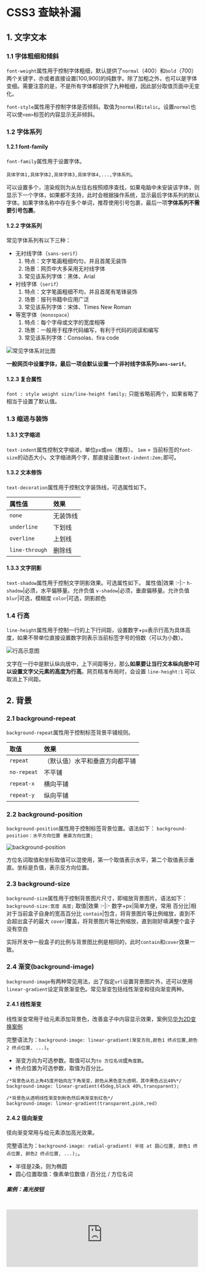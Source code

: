 # CSS3 查缺补漏

## 1. 文字文本
### 1.1 字体粗细和倾斜
`font-weight`属性用于控制字体粗细，默认提供了`normal`（400）和`bold`（700）两个关键字，亦或者直接设置[100,900]的纯数字。除了加粗之外，也可以是字体变细。需要注意的是，不是所有字体都提供了九种粗细，因此部分取值页面中无变化。

`font-style`属性用于控制字体是否倾斜。取值为`normal`和`italic`。设置`normal`也可以使`<em>`标签的内容显示无非倾斜。
### 1.2 字体系列
#### 1.2.1 font-family
`font-family`属性用于设置字体。

`具体字体1,具体字体2,具体字体3,具体字体4,...,字体系列`。

可以设置多个，渲染规则为从左往右按照顺序查找，如果电脑中未安装该字体，则显示下一个字体，如果都不支持，此时会根据操作系统，显示最后字体系列的默认字体。如果字体名称中存在多个单词，推荐使用引号包裹，最后一项**字体系列不需要引号包裹**。

#### 1.2.2 字体系列
常见字体系列有以下三种：
* 无衬线字体（`sans-serif`）
  1. 特点：文字笔画粗细均匀，并且首尾无装饰
  2. 场景：网页中大多采用无衬线字体
  3. 常见该系列字体：黑体、Arial
* 衬线字体（`serif`）
  1. 特点：文字笔画粗细不均，并且首尾有笔锋装饰
  2. 场景：报刊书籍中应用广泛
  3. 常见该系列字体：宋体、Times New Roman
* 等宽字体（`monospace`）
  1. 特点：每个字母或文字的宽度相等
  2. 场景：一般用于程序代码编写，有利于代码的阅读和编写
  3. 常见该系列字体：Consolas、fira code

![常见字体系对比图](https://s2.loli.net/2023/04/27/yrpfsERmCQ1U7vO.jpg)

**一般网页中设置字体，最后一项会默认设置一个非衬线字体系列`sans-serif`**。

#### 1.2.3 复合属性
`font : style weight size/line-height family;`
只能省略前两个，如果省略了相当于设置了默认值。

### 1.3 缩进与装饰
#### 1.3.1 文字缩进
`text-indent`属性控制文字缩进，单位`px`或`em`（推荐）。
`1em` = 当前标签的`font-size`的动态大小。文字缩进两个字，那直接设置`text-indent:2em;`即可。

#### 1.3.2 文本修饰
`text-decoration`属性用于控制文字装饰线，可选属性如下。

属性值|效果
:-|:-
`none`|无装饰线
`underline`|下划线
`overline`|上划线
`line-through`|删除线

#### 1.3.3 文字阴影
`text-shadow`属性用于控制文字阴影效果。可选属性如下。
属性值|效果
:-|:-
`h-shadow`|必须，水平偏移量。允许负值
`v-shadow`|必须，垂直偏移量。允许负值
`blur`|可选，模糊度
`color`|可选，阴影颜色

### 1.4 行高
`line-height`属性用于控制一行的上下行间距，设置数字+`px`表示行高为具体高度，如果不带单位直接设置数字则表示当前标签字号的倍数（可以为小数）。

![行高示意图](https://s2.loli.net/2023/04/27/3REYZ6g5dalV8yN.jpg)

文字在一行中是默认纵向居中，上下间距等分，那么**如果要让当行文本纵向居中可以设置文字父元素的高度为行高**。网页精准布局时，会设置 `line-height:1` 可以取消上下间距。

## 2. 背景
### 2.1 background-repeat
`background-repeat`属性用于控制标签背景平铺规则。

取值|效果
:-|:-
`repeat`|（默认值）水平和垂直方向都平铺
`no-repeat`|不平铺
`repeat-x`|横向平铺
`repeat-y`|纵向平铺

### 2.2 background-position
`background-position`属性用于控制标签背景位置。语法如下：
`background-position：水平方向位置 垂直方向位置;`

![background-position](https://s2.loli.net/2023/04/27/z9r3fUhvkWiQyRt.jpg)

方位名词取值和坐标取值可以混使用，第一个取值表示水平，第二个取值表示垂直。坐标是负值，表示反方向位置。

### 2.3 background-size
`background-size`属性用于控制背景图片尺寸，即缩放背景图片。语法如下：`background-size:宽度 高度;`
取值|效果
:-|:-
数字+px|简单方便，常用
百分比|相对于当前盒子自身的宽高百分比
`contain`|包含，将背景图片等比例缩放，直到不会超出盒子的最大
`cover`|覆盖，将背景图片等比例缩放，直到刚好填满整个盒子没有空白

实际开发中一般盒子的比例与背景图比例是相同的，此时`contain`和`cover`效果一致。

### 2.4 渐变(background-image)
`background-image`有两种常见用法，出了指定`url`设置背景图片外，还可以使用`linear-gradient`设定背景渐变色。常见渐变包括线性渐变和径向渐变两种。

#### 2.4.1 线性渐变
线性渐变常用于给元素添加背景色，改善盒子中内容显示效果，案例见[华为2D变换案例](#_10-1-5-华为2d变换案例)

完整语法为：`background-image: linear-gradient(渐变方向,颜色1 终点位置,颜色2 终点位置, ...)`。

* 渐变方向为可选参数。取值可以为`to 方位名词`或`角度数`。
* 终点位置为可选参数，取值为百分比。

```css{2,4}
/*背景色从右上角45度开始向左下角渐变，颜色从黑色变为透明，其中黑色占比40%*/
background-image: linear-gradient(45deg,black 40%,transparent);

/*背景色从透明线性渐变到粉色然后再渐变到红色*/
background-image: linear-gradient(transparent,pink,red)
```

#### 2.4.2 径向渐变
径向渐变常用与给元素添加高光效果。

完整语法为：`background-image: radial-gradient( 半径 at 圆心位置, 颜色1 终点位置, 颜色2 终点位置, ...);`。
* 半径是2条，则为椭圆
* 圆心位置取值：像素单位数值 / 百分比 / 方位名词

##### 案例：高光按钮

<iframe src="https://frontend-demo.a-nomad.com/gradient/index.html" style="margin-top:20px;width:500px;height:150px;border:0" scrolling="no" />

```html{11-15,31-33,37-39}
<style>
    .container {
        width: 500px;
    }

    .ball {
        float: left;
        width: 150px;
        height: 150px;
        border-radius: 50%;
        background-image: radial-gradient(
                /* 75+30两条渐变半径都从盒子中心点向外镜像渐变 */
                75px 30px at center center,
                blue,
                skyblue);
    }

    button {
        float: left;
        display: block;
        margin: 10px 15px;
        border: 0;
        border-radius: 5px;
        width: 120px;
        height: 40px;
        background-color:olivedrab;
        color: white;
    }

    .btn_linear {
        background-image: linear-gradient(to right,
                rgba(255, 255, 255, 0.3),
                transparent);
    }

    .btn_radial {
        background-image: radial-gradient(70px at 10px 10px,
                rgba(255, 255, 255, 0.3),
                transparent);
    }
</style>

<div class="container">
    <div class="ball"></div>
    <button>普通按钮</button>
    <button class="btn_linear">线性高光</button>
    <button class="btn_radial">径向高光</button>
</div>
```

### 2.5 background
背景相关属性的连写形式：`background：color image repeat position/size`。四个属性顺序没有强制要求，但建议顺序如上，可以按照需求省略。

### 2.6 精灵图
浏览器访问一个网站时，同一张图一般会加载一次后缓存在本地，多次使用时也不会重新加载。以此原理，我们经常将项目中相关的小图标合并为一张大图，并作为背景图使用在不同的位置，此称之为精灵图。精灵图不会总体图标尺寸，但可以减少网页发送网络请求的次数，减轻服务器的压力，提高页面加载速度。

使用精灵图步骤如下：
* 创建一个盒子
* 测量精灵图中要使用的图标尺寸并将小图片的宽高设置给盒子
* 将精灵图设置为盒子的背景图片
* 测量小图片左上角坐标，分别取负值设置给盒子的`background-position:x y`


## 3. 选择器

CSS选择器非常丰富，时间开发中使用最多的是 `类选择器+后代选择器`的组合，组合层级并不是越多越好，一个选择器中 **类选择器的个数推荐不超过3个**。

* 后代选择器
  
    `选择器1 选择器2`。根据 HTML 标签的嵌套关系，选择父元素所有层级的后代中满足条件的元素
    `section p`表示选中`section`标签中的所有层级的`p`标签。

* 子代选择器
  
    `选择器1 > 选择器2`。根据 HTML 标签的嵌套关系，选择父元素**直接子元素**中满足条件的标签。
    `section > p`表示选中`section`标签中的第一级的`p`标签。

* 并集选择器

    `选择器1 , 选择器2`。同时选择多组标签，设置相同的样式。并集选择器中的每组选择器可以是基础选择器或者复合选择器。并集选择器中的每组选择器通常一行写一个，提高代码的可读性

* 交集选择器
  
    `选择器1选择器2`。选中页面中同时满足多个选择器的标签。交集选择器中的选择器之间是紧挨着的，没有东西分隔。交集选择器中如果有标签选择器，**标签选择器必须写在最前面**。

* 伪类选择器

    `元素:hover`。选中鼠标悬停在元素上的状态并设置样式。任何标签都可以通过CSS伪类选择器设置鼠标悬停状态的样式。如果是超链接，则还有如下表所示的伪类选择器。
    
    选择器|说明
    :-|:-
    `a:link`|选中`a`链接 未访问过的状态
    `a:visited`|选中`a`链接访问之后 的状态
    `a:hover`|选中鼠标悬停的状态
    `a:active`|选中鼠标按下的状态

    如果需要同时实现以上四种伪类状态效果，需要按照 `LVHA` 顺序书写。

    `input:focus`用于选中元素获取焦点时状态，表单控件获取焦点时默认会显示外部轮廓线

* 结构伪类选择器

    选择器|说明
    :-|:-
    `E:first-child`|匹配父元素中第一个子元素，并且是E元素
    `E:last-child`|匹配父元素中最后一个子元素，并且是E元素
    `E:nth-child(n)`|匹配父元素中第n个子元素，并且是E元素
    `E:nth-last-child(n)`|匹配父元素中倒数第n个子元素，并且是E元素
    `E:nth-of-type(n)`|只在父元素的同类型(E)子元素范围中，匹配第n个

    结构伪类选择器中`n`可以是数字表示第几个，也可以是公式
    工时|功能
    :-|:-
    `2n`、`even`|偶数
    `2n+1`、`2n-1`、`odd`|奇数
    `3n`|3的倍数个元素（3,6,9...）
    `-n+5`|找到前五个
    `n+5`|第五个之后所有元素

* 属性选择器
  
  通过元素上的HTML属性来选择元素，常用于选择`input`标签

    选择器|说明
    :-|:-
    `E[attr]`|选择具有`attr`属性的E元素
    `E[attr="val"]`|选择具有`attr`属性并且属性值等于`val`的E元素

## 4. 盒模型
*  盒尺寸
  
    每个盒子的宽高设置的是内容区域的尺寸，实际尺寸则是`内容+padding+border`。如果要设置宽高为实际盒子尺寸可以手动减去`border`和`padding`的尺寸，或者使用CSS3的`box-sizing:border-box;`启用内减模式即可。
  
* 清除默认内外边距
  
  浏览器会默认给部分标签设置默认的`margin`和`padding`。`body`标签默认有`margin：8px`。`p`标签默认有上下的`margin`。`ul`标签默认由上下的`margin`和`padding-left`。
  ```css{1-4}
  * {
    margin:0;
    padding:0;
  }
  ```

* 边距计算
  * 正常情况。水平布局的盒子，左右的`margin`正常，互不影响。最终两者距离为左右`margin`的和
  * 合并现象。垂直布局的块级元素，上下的`margin`会合并。最终两者距离为`margin`的最大值。
  * 塌陷现象。互相嵌套的块级元素，子元素的`margin-top`会作用在父元素上。导致父元素一起往下移动。解决方法如下：
    * 给父元素设置`border-top` 或者 `padding-top`（分隔父子元素的`margin-top`）
    * 给父元素设置`overflow：hidden`
    * 转换成行内块元素
    * 设置浮动
  * 行内元素的`margin`和`padding`无效情况无法修改其垂直位置。如果要修改其垂直位置可以通过修改其显示模式或者设置行高。

* 盒子阴影
  
  `box-shadow`属性用于控制盒子阴影效果。参数及左右如下表：

    参数|作用
    :-|:-
    `h-shadow`|必须，水平偏移量。允许负值
    `v-shadow`|必须，垂直偏移量。允许负值
    `blur`|可选，模糊度
    `spread`|可选，阴影扩大
    `color`|可选，阴影颜色
    `inset`|可选，将阴影改为内部阴影

* 边框三角形

  将盒子宽高设置为0，仅保留边框就会得到四个三角形。可以通过修改边框宽度来得到不同形状的三角形，然后设置透明度将不需要的三角形隐藏。

## 5. 浮动
### 5.1 标准流
标准流又称文档流，是浏览器在渲染显示网页内容时默认采用的一套排版规则，规定了应该以何种方式排列元素。标准流排版规则：
1. 块级元素：从上往下，垂直布局，独占一行。
2. 行内元素 或 行内块元素：从左往右，水平布局，空间不够自动折行

### 5.2 浮动
* 浮动元素会脱离标准流（简称：脱标），在标准流中不占位置相当于从地面飘到了空中。
* 浮动元素比标准流高半个级别，可以覆盖标准流中的元素
* 浮动找浮动，下一个浮动元素会在上一个浮动元素后面左右浮动
* 浮动元素有特殊的显示效果
  * 一行可以显示多个
  * 可以设置宽高
  * 浮动元素是顶部对齐

### 5.3 清除浮动
标准流中父元素没有设置高度，如果子元素浮动后脱标不占位置，此时子元素不能撑开标准流的块级父元素，那么下方标椎流元素就会被渲染到当前浮动元素的下方而被当前浮动内容遮盖。如果需要父元素有高度，从而不影响其他网页元素的布局，那就需要清除浮动。

清除浮动有以下常用方式：
* 设置父元素高度
  * 优点：简单粗暴，方便
  * 缺点：有些布局中不能固定父元素高度。如：新闻列表，滚动加载内容的页面等。
* 额外标签法
  * 操作:在父元素内容的最后添加任意块级元素,给添加的块级元素设置`clear:both`
  * 缺点：会在页面中添加额外的标签，会让页面的HTML结构变得复杂
* 单伪元素清除法
  * 操作:用伪元素替代了额外标签。原理与额外标签法一致，只是不在HTML中声明实体标签而已。
  * 优点：项目中使用，直接给标签加类即可清除浮动
  ```css{1-4}
  .clearfix::after{
    content:'';
    display:block;
    clear:both;
    /* 以下代码为了解决低版本浏览器兼容性 */
    height:0;
    visibility:hidden;
  }
  ```
* 双伪元素清除法
  * 作用：在单伪元素清除法的基础上，通过修改元素的显示模式来避免了外边距塌陷问题。
  ```css{4,7}  
  .clearfix::before,
  .clearfix::after{
    content:'';
    display:table;
  }
  .clearfix::after{
    clear:both;
    height:0;
    visibility:hidden;
  }
  ```
  * 优点：项目中使用，直接给标签加类即可清除浮动，同事解决外边距塌陷问题。
* 给父元素设置`overflow : hidden`
  * 操作：直接给父元素设置 `overflow : hidden`
  * 优点：方便

## 6. 定位
### 6.1 网页常见布局方式
* 标准流
  
  块级元素独占一行 → 垂直布局。行内元素/行内块元素一行显示多个 → 水平布局
* 浮动
  
  可以让原本垂直布局的 块级元素变成水平布局
* 定位

  可以让元素自由的摆放在网页的任意位置，一般用于盒子之间的层叠情况。

### 6.2 定位应用场景
* 可以解决盒子与盒子之间的层叠问题

  定位之后的元素层级最高，可以层叠在其他盒子上面
* 可以让盒子始终固定在屏幕中的某个位置

### 6.3 定位类型
定位中如果水平方向同时设置了`left`和`right`，则以`left`为准，如果垂直方向同时设置了`top`和`bottom`，则以`top`为准。

#### 6.3.1 静态定位
`position:static;`静态定位就是标准流，不能通过方位属性进行移动。
#### 6.3.2 相对定位
`position:relative;`自恋型定位，相对于自己之前的位置进行移动。在页面中占位置 → 没有脱标。一般用于元素小范围的元素位置移动。

#### 6.3.3 绝对定位
`position:relative;`拼爹型定位，相对于非静态定位的父元素进行定位移动。首先就近逐层寻找已经定位（相对或绝对定位均可，实际开发中父级常用相对定位，“子绝父相”）的父级元素，如果有则以父级为基准进行定位，如果没有则默认相对于浏览器可视区域进行移动，在页面中不占位置 → 已经脱标。会改变元素的显示模式为`inline-block`。

#### 6.3.4 固定定位
`position:fixed;`死心眼型定位，相对于浏览器进行定位移动，一般用于让元素固定在屏幕中的某个位置。在页面中不占位置 → 已经脱标。会改变元素的显示模式为`inline-block`。

定位方式|属性值|相对移动基准|是否占位
:-|:-|:-|:-
静态定位|`static`|不能通过方位属性移动|占位置
相对定位|`relative`|相对于自己原来的位置|占位置
绝对地位|`absolute`|相对于最近的且有定位的祖先元素移动|不占位置（脱标）
固定定位|`fixed`|相对于浏览器可视区域|不占位置（脱标）

### 6.4 元素层级
* 不同布局方式元素的层级关系：`标准流 < 浮动 < 定位`。
* 不同定位之间的层级关系：相对、绝对、固定默认层级相同。写在下面的元素层级更高，会覆盖上面的元素，“后来居上”。
* `z-index`可以改变**定位**元素的层级，数字（整数）越大，层级越高，默认值是0。可以在不修改元素书写顺序的情况下改变层级，**必须配合定位才有效**。

## 7. 装饰
### 7.1 基线
浏览器文字类型元素排版中存在用于对齐的基线（baseline）,如下图所示。
![baseline](https://s2.loli.net/2023/04/30/Tq6mivnLQcNuhKs.jpg)

**浏览器在渲染行内或行内块元素是会自动按照文字去处理，文字默认是纵向基线对齐的**。

基于基线对齐时，如果元素上下有超出基线的内容，会在元素顶部或底部出现细微的缝隙，元素纵向对齐出现基线对齐的缝隙一般都可以通过下面讲到的垂直对齐来解决。

### 7.2 垂直对齐
我们可以通过`vertical-align`属性来定义垂直对齐方式，其取值与效果如下表：
属性值|效果
:-|:-
`baseline`|默认，基线对齐
`top`|顶部对齐
`middle`|居中对齐
`bottom`|底部对齐

一般`vertical-algin`用于解决如下问题：
* 文本框和表单按钮无法对齐问题（`vertical-align:middle`）
* `input`和`img`无法对齐问题
* `div`中的文本框，文本框无法贴顶问题（`vertical-align:top`）
* `div`不设高度由img标签撑开，此时img标签下面会存在额外间隙问题（`vertical-align:middle`或`display:block`）
* 使用`line-height`让`img`标签垂直居中问题(父级设置行高同时图片设置`vertical-align:middle`)

### 7.3 光标类型
`cursor`属性用于设置鼠标光标在元素上时显示的样式。常见属性值如下表：
属性值|效果
:-|:-
`default`|默认值，通常是箭头
`pointer`|小手效果，提示用户可以点击
`text`|工字型，提示用户可以选择文字
`move`|十字光标，提示用户可以移动

### 7.4 边框圆角
`border-radius`属性用于设置盒子边框圆角，取值单位可以是`px`或者百分比。赋值规则：从左上角开始赋值，然后顺时针赋值，没有赋值的看对角！

画一个正圆（如圆形头像）。设置盒子宽高相同（正方形），同时设置圆角为盒子高度的50%。
胶囊按钮。盒子是矩形，同时设置圆角为盒子高度的50%。

圆角最大值为50%，因为50%时已经形成了一个圆，无法角度再大也无效了。

### 7.5 overflow
`overflow`用于控制内容溢出部分的显示效果。可选属性值如下表：
属性值|效果
:-|:-
`visible`|默认值，溢出部分可见
`hidden`|溢出部分隐藏
`scroll`|无论是否溢出，都显示滚动条
`auto`|根据是否溢出，自动显示或隐藏滚动条

### 7.6 元素隐藏
让某元素本身在屏幕中不可见。如：鼠标悬浮之后元素隐藏。隐藏元素一般可以使用`visibility：hidden`或者`display：none`两种方式实现，区别在于隐藏元素后，前者仍然会占位置，而后者则不占位置，故而后者使用较多。

### 7.7 元素整体透明度
`opacity`属性用于控制某元素整体（包括内容）一起变透明。属性值：0~1之间的数字，1表示完全不透明，0表示我完全透明。

## 8. 其它样式
* 行内元素

    行内元素不能设置宽高，设置了也不会起作用。除非修改显示模式我块级方式。**浏览器渲染行内元素或者行内块元素时，如果标签换行书写会产生一个空格的距离。解决方案是使用浮动。**
    
* 居中显示
  
  ![居中显示方法汇总](https://s2.loli.net/2023/04/27/KwBFYAxur2i9gVs.jpg)
  * `img`标签垂直居中需要设置`vertical-align:middle;`
  * 绝对定位的盒子居中需要首先设置其`left`和`top`为50%。然后`margin-left`和设置为宽度的一半，`margin-top`设置为高度的一半即可，或者使用CSS3的位移属性设置`transform:translate(50%,50%)`，表示水平和垂直各移动到50%的位置。

* CSS继承

  子元素有默认继承父元素样式的特点。如果元素有浏览器默认样式，此时继承性依然存在，但是优先显示浏览器的默认样式，如`a`标签的`color`，`h`系列标签的`font-size`都会优先被浏览器默认样式覆盖。

* CSS优先级

  不同选择器具有不同的优先级，优先级高的选择器样式会覆盖优先级低选择器样式。`继承 < 通配符选择器 < 标签选择器 < 类选择器 < id选择器 < 行内样式 < !important`。!important写在属性值的后面，分号的前面！`!important`不能提升继承的优先级。

  如果是复合选择器，此时需要通过权重叠加计算方法，判断最终哪个选择器优先级最高会生效。
  ![CSS权重叠加计算](https://s2.loli.net/2023/04/27/FJobGlZEROqPwgN.jpg)

  先比较第一级数字，如果比较出来了，之后的统统不看。如果第一级数字相同，此时再去比较第二级数字，如果比较出来了，之后的统统不看。如果最终所有数字都相同，表示优先级相同，则比较层叠性（谁写在下面，谁说了算!）

* 伪元素
  
  由 CSS 模拟出的实际并不存在的标签效果，一般用于创建一些装饰性的不重要的内容，比如文字前的小图标等。最常用的伪元素是`::before`/`::after`，分别代表在元素最前和最后添加一个伪元素。
  
  伪元素默认是行内元素，**必须设置`content`属性设置元素内容才能生效**。伪元素也是标签，所以可以使用常见的css样式进行设置。

  ```css{5,6}
    /* 将li标签的小圆点替换为天蓝色小箭头 */
    ul{
        list-style: none;
    }
    li::before{
        content: ">";
        color: skyblue;
        margin-right: 10px;
    }
  ```
  `::placeholder`伪元素用于选择一个表单元素的占位文本，它允许开发者和设计师自定义占位文本的样式。例如，可以使用 `::placeholder` 伪元素来改变 `input` 元素的占位符文本的颜色、字体大小等样式。


* CSS书写顺序
  
  CSS建议采用如下顺序书写，更加规范且浏览器渲染效率更高。
  
  1. 布局控制： `display float position`
  2. 盒子模型： `margin border padding width height background` 
  3. 文字样式： `text-align`等

  顺序|类别|属性
  :-|:-|:-
  1|布局属性|`display`/`position`/`float`/`clear`/`visibility`/`overflow`
  2|盒子模型+背景|`margin`/`border`/`padding`/`width`/`height`/`background`
  3|文本内容展性|`color`/`font`/`text-decoration`/`text-align`/`line-height`
  4|点缀属性|`cursor`/`border-radius`/`text-shadow`/`box-shadow`
   
* 导航/banner
  
  * 一般主导航结构都会使用`ul>li>a`的格式，而不是直接使用`a`标签，否则会降低浏览器渲染效率，但是版权栏部分不涉及SEO等问题，可以直接使用`a`即可。
  * `banner`中轮播图效果，多张轮播图一般也使用`ul>li>a`的格式，而轮播图的小圆点则一般使用`ol>li`。

* Logo SEO

  一般情况下为了SEO，我们会使用`h1>a+链接文字(字号为0)+logo背景图`的结果来定义logo部分。
  ```css{5,8}
  .logo h1 a{
    display:block;
    width:270px;
    height:70px;
    background-image:url('../images/logo.png')
    background-size:cover;
    /*隐藏logo文字内容，但对搜索引擎可见，有利于SEO*/
    font-size:0;
  }                            
  ```

* 表格边框合并

  通过设置`border-collapse:collapse;`可以让相邻表格边框进行合并，得到细线边框效果

* 表单自动完成

  默认情况下浏览器会自动记录`form`标签中录入的内容并在辅助自动填写表单，可以设置`form`的`autocomplete="off"`来关闭此功能，避免数据泄露。

* favicon
  
  一般情况下我们会在网站根目录下放置一个名为`favicon.ico`的文件，然后通过如下代码引入网页，此图标会显示在网页标题栏最左侧。
  ```html{1}
  <link rel="shortcut icon href="favicon.ico" type="image/x-icon">
  ```

* html高度

  默认情况下`html`和`body`标签的宽度都是浏览器窗口100%宽度，高度是0，如果要高度也设置成100%，需要将`html`和`body`高度分别设置100%才可以。

## 9. 过渡(transition)
`transition`属性可以元素的样式慢慢的变化，常配合`hover`使用，增强网页交互体验。

参数与取值如下表：

参数|取值
:-|:-
过渡的属性|`all`：所有能过渡的属性都过渡; 具体属性名如：`width`,只有`width`有过渡
过渡的时长|数字+s（秒）


使用步骤如下：
* 默认状态 和 `hover`状态样式不同，才能有过渡效果。
* `transition`属性给需要过渡的**元素本身**加

```css
/* 鼠标悬浮时实现宽度和背景色过渡变化效果 */
.box{
  width:100px;
  backgroud-color:red;
  /* transition:width 1s,backgroud-color 2s */
  transition: all 1s;
}
.box:hover{
  width:120px;
  backgroud-color:pink;
}
```

## 10. 转换(transform)
`transform`属性可以控制元素的转换（位移、旋转、缩放等）。实际开发中常用额转为为2D平面转换，当然少数情况下
也会使用3D转换。
### 10.1 平面转换
#### 10.1.1 位移(translate)
使用`translate`可以实现元素位移效果。

语法为：`transform: translate(水平移动距离, 垂直移动距离);`

取值为像素单位或者百分比（相对于元素自身尺寸），数值正负均可。如果只给出一个值, 表示x轴方向移动距离。单独设置某个方向的移动距离：`translateX()` & `translateY()`。

##### 案例1：使用`translate`快速实现绝对定位元素的居中效果
<iframe src="https://frontend-demo.a-nomad.com/transform_translate_centering/index.html" style="margin-top:20px;width:360px;height:270px;border:0" scrolling="no" />

```html{10,19}
<style>
  .father {
      position: relative;
      width: 360px;
      height: 270px;
      background-color: pink;
  }

  .son {
      position: absolute;
      left: 50%;
      top: 50%;

      /* 通过边距计算 实现绝对定位元素居中
      margin-left: -100px;
      margin-top: -75px; */

      /*通过位移 快速实现绝对定位元素居中*/
      transform: translate(-50%, -50%);

      width: 120px;
      height: 90px;
      background-color: skyblue;
  }
</style>
<div class="father">
    <div class="son"></div>
</div>
```

##### 案例2：双开门效果
<iframe src="https://frontend-demo.a-nomad.com/transform_translate_open_door/index.html" style="margin-top:20px;width:100%;height:325px;border:0" scrolling="no" />

```html{21,28-30,32-34}
<style>
    .container {
        margin: 0 auto;
        width: 740px;
        height: 325px;
        background-image: url(./images/bg.jpg);
        background-size: cover;
        overflow: hidden;
    }

    .container::before,
    .container::after {
        float: left;

        content: '';
        width: 50%;
        height: 100%;
        background-color: #ccc;
        background-image: url(./images/fm.jpg);
        background-size: cover;
        transition: all .5s;
    }

    .container::after {
        background-position: right 0;
    }

    .container:hover::before {
        transform: translate(-100%);
    }

    .container:hover::after {
        transform: translate(100%);
    }
</style>
<div class="container"></div>
```

#### 10.1.2 旋转（rotate）
使用`translate`可以实现元素旋转效果。

语法为：`transform: rotate(角度)`;

取值为正, 则顺时针旋转。取值为负, 则逆时针旋转。角度单位是`deg`。

使用`transform-origin:原点水平位置 原点垂直位置;`属性改变转换原点，默认圆点是盒子中心点。取值可以是方位名词（`left、top、right、bottom、center`）或像素单位数值或者百分比（参照盒子自身尺寸计算）。

##### 案例1：风车旋转

<iframe src="https://frontend-demo.a-nomad.com/transform_rotate_windmill/index.html" style="width:200px;height:200px;border:0" scrolling="no" />

```html{5,8}
<style>
    img {
        width: 200px;
        height: 200px;
        transition: all 1s;
    }
    img:hover{
        transform: rotate(360deg);
    }
</style>
<img src="./images/windmill.png">
```

##### 案例2：多重转换-轮胎滚动

<iframe src="https://frontend-demo.a-nomad.com/transform_tire_rolling/index.html" style="margin-top:20px;width:100%;height:180px;border:0;overflow: hidden;" scrolling="no" />

```html{8,10-13}
<style>
    .container {
        width: 740px;
        height: 180px;
    }
    .container img{
        height: 180px;
        transition: all .6s;
    }
    .container:hover img{
        /* 旋转会改变网页元素的坐标轴向，先写旋转，则后面的转换效果的轴向以旋转后的轴向为准，会影响转换结果，所以一般会将旋转放在最后 */
        transform: translate(560px) rotate(356.5deg);
    }
</style>
<div class="container">
    <img src="./images/tyre.png">
</div>
```
**旋转会改变网页元素的坐标轴向**，先写旋转，则后面的转换效果的轴向以旋转后的轴向为准，会影响转换结果，所以一般会将旋转放在最后。


#### 10.1.3 缩放(scale)
使用`scale`可以实现元素缩放效果。

语法为：`transform:scale(x轴缩放倍数, y轴缩放倍数);`，一般情况下, 只为`scale`设置一个值, 表示x轴和y轴等比例缩放，`scale`值大于1表示放大, `scale`值小于1表示缩小。

通过过渡修改元素尺寸也可以实现缩放效果，但是以元素左上角为中心点的无法修改，常见的缩放效果都是基于元素中心的，所以通过`scale`实现缩放更加理想和方便。

##### 案例：和平精英效果

<iframe src="https://frontend-demo.a-nomad.com/transform_scale/index.html" style="width:300px;height:221px;border:0" scrolling="no" />

```html{17-18,21-22,31-34}
<style>
    li {
        list-style: none;
        width: 300px;
    }

    .picture {
        position: relative;
        overflow: hidden;
    }

    .picture img {
        display: block;
        width: 300px;
    }

    .picture::after {
        position: absolute;
        left: 50%;
        top: 50%;
        transform: translate(-50%, -50%) scale(5);
        transition: all .3s;

        content: '';
        width: 58px;
        height: 58px;
        background-image: url(./images/play.png);
        opacity: 0;
    }

    .game:hover .picture::after {
        transform: translate(-50%, -50%) scale(1);
        opacity: 1;
    }
</style>
<ul>
    <li class="game">
        <div class="picture"><img src="./images/party.jpg"></div>
        <h3>【和平精英】“初火”音乐概念片：四圣觉醒......</h3>
    </li>
</ul>
```

#### 10.1.4 倾斜(skew)
使用`skew`可以实现元素倾斜效果。语法为：`transform:skew(角度);`角度单位是`deg`。

##### 案例：倾斜效果

<iframe src="https://frontend-demo.a-nomad.com/transform_skew/index.html" style="width:360px;height:528px;border:0" scrolling="no" />

```html{25}
<style>
    .pic {
        position: relative;
        overflow: hidden;
        width: 360px;
        background-color: blue;
    }

    .pic img {
        display: block;
        width: 100%;
        height: 528px;
    }

    .pic::after {
        position: absolute;
        left: 50%;
        top: 50%;
        content: '';
        width: 300px;
        height: 528px;
        background-image: linear-gradient(white,transparent);
        opacity: 0.5;

        transform: translate(-60%,-50%) skew(-25deg);
    }
</style>

<div>
    <div class="pic"><img src="./images/gem.jpg" alt="gem"></div>
</div>
```


#### 10.1.5 华为2D变换案例

<iframe src="https://frontend-demo.a-nomad.com/transform_huawei/index.html" style="margin-top:20px;width:100%;height:169px;border:0" scrolling="no" />

```html{32-33,51-55,57-59,61-63,65-67}
<style>
    li {
        position: relative;
        float: left;

        margin-right: 10px;
        list-style: none;
    }

    li a {
        color: white;
    }

    .picture {
        height: 169px;
        overflow: hidden;
        background-color: red;
    }

    .picture img {
        width: 240px;
    }

    .picture::after {
        position: absolute;
        left: 0;
        top: 0;

        content: '';
        width: 240px;
        height: 169px;
        background-image: linear-gradient(transparent, rgba(0, 0, 0, 0.5));
        opacity: 0;
    }

    .desc {
        position: absolute;
        bottom: -45px;
        padding: 20px;
    }

    .desc h4 {
        font-size: 13px;
    }

    .desc p {
        font-size: 11px;
        margin-top: 20px;
    }

    .desc,
    .picture img,
    .picture::after {
        transition: all .3s;
    }

    li:hover .desc {
        transform: translateY(-40px);
    }

    li:hover .picture img {
        transform: scale(1.2);
    }

    li:hover .picture::after {
        opacity: 1;
    }
</style>
<ul>
    <li>
        <a href="#">
            <div class="picture"><img src="./images/huawei1.jpeg"></div>
            <div class="desc">
                <h4>产品</h4>
                <h5>OceanStor Pacific 海量存储斩获2021 Interop金奖</h5>
                <p>了解更多 &gt;</p>
            </div>
        </a>
    </li>
    <li>
        <a href="#">
            <div class="picture"><img src="./images/huawei2.jpeg"></div>
            <div class="desc">
                <h4>行业洞察</h4>
                <h5>迈向智能世界2030</h5>
                <p>了解更多 &gt;</p>
            </div>
        </a>
    </li>
    <li>
        <a href="#">
            <div class="picture"><img src="./images/huawei3.jpeg"></div>
            <div class="desc">
                <h4>《ICT新视界》刊首语</h4>
                <h5>笃行致远，共建幸福智慧城市</h5>
                <p>了解更多 &gt;</p>
            </div>
        </a>
    </li>
</ul>
```

### 10.2 空间转换
除了常用的平面转为，使用`transform`属性也可以实现元素在空间内的位移、旋转、缩放等效果。空间转换也叫3D转换。空间是从坐标轴角度定义的，x 、y 、z三条坐标轴构成了一个立体空间，z轴位置与视线方向相同。

![空间坐标系](https://s2.loli.net/2023/05/02/ZvdFlzNoyOa37Wj.jpg)

#### 10.2.1 空间位移
`transform: translate3d(x, y, z);`或`transform: translateZ(值);`两种方式都可以实现元素在z轴上的位移。

正常情况下我们正对屏幕，相当于面对z轴俯视的角度。所以沿z轴位移的元素并不能看出有任何变化，但我们可以给**元素父级**添加`perspective`属性来开启透视效果，透视效果可以为元素添加**近大远小**的视觉效果，并不会改变元素实际大小。`perspective`取值为像素单位，建议数值在`800-1200`之间比较符合人眼的真实体验，这个数值称为透视距离也称为视距，表示人的眼睛到屏幕的距离。

<iframe src="https://frontend-demo.a-nomad.com/transform_translatez/index.html" style="width:200px;height:200px;border:0" scrolling="no" />

```html{3,10,13-14}
<style>
    body{
        perspective: 1000px;
    }
    div {
        margin: 50px auto;
        width: 100px;
        height: 100px;
        background-color: skyblue;
        transition: all .5s;
    }
    div:hover{
        /* transform: translateZ(150px); */
        transform:translate3d(25px,50px,75px);
    }
</style>
<body>
    <div></div>
</body>
```

#### 10.2.2 空间旋转
`transform: rotate3d(x, y, z, 角度);`或`transform: rotateZ(值);`两种方式都可以实现元素在z轴上的旋转。

默认情况下使用`rotate`只提供一个值时就是沿着z轴旋转的，不同轴向的旋转方向可以根据左手法则判断。手握坐标轴，手指弯曲的方向就是旋转方向，大拇指指向的就是该轴的正向。

![空间旋转之左手法则](https://s2.loli.net/2023/05/02/P7WLEnqRcsbCF4h.jpg)

<iframe src="https://frontend-demo.a-nomad.com/transform_rotate_3d/index.html" style="width:100%;height:250px;border:0" scrolling="no" />

```html{3,14,18,22}
<style>
  div {
      transform-style: preserve-3d;
  }

  img {
      margin-top: 50px;
      margin-right: 20px;
      width: 200px;
      transition: all .5s;
  }

  div:hover .x {
      transform: rotateX(60deg);
  }

  div:hover .y {
      transform: rotateY(60deg);
  }

  div:hover .z {
      transform: rotateZ(60deg);
  }
</style>
<div>
  <img class="x" src="./images/hero.jpeg">
  <img class="y" src="./images/hero.jpeg">
  <img class="z" src="./images/hero.jpeg">
</div>
```

#### 10.2.3 空间缩放
`transform: scale3d(x, y, z);`或`transform: scaleZ(值);`两种方式都可以实现元素在z轴上的放大缩小。
开发中空间缩放使用较少。

#### 10.2.4 立体呈现
`perspective`属性只能增加近大远小的透视效果，并不能呈现立体图形。在父元素添加`transform-style: preserve-3d;`则可以是子元素出于真正的3D空间，借助于次可以通过CSS展现3D图像。

##### 案例：立方体
<iframe src="https://frontend-demo.a-nomad.com/transform_style/index.html" style="width:300px;height:320px;border:0" scrolling="no" />

```html{4-5,11,25,30,35,40,45,50,55}
<style>
    .cube {
        position: relative;
        transform: rotateX(-20deg) rotateY(30deg);
        transform-style: preserve-3d;
        margin: 60px;
        width: 200px;
        height: 200px;
        text-align: center;
        line-height: 200px;
        transition: all 3s;
    }

    .cube div {
        position: absolute;
        left: 0;
        top: 0;
        width: 200px;
        height: 200px;
        color: red;
        opacity: 0.8;
    }

    .front {
        transform: translateZ(100px);
        background-color: greenyellow;
    }

    .back {
        transform: translateZ(-100px);
        background-color: green;
    }

    .left {
        transform: translateX(-100px) rotateY(-90deg);
        background-color: orange;
    }

    .right {
        transform: translateX(100px) rotateY(-90deg);
        background-color: yellow;
    }

    .top {
        transform: translateY(-100px) rotateX(90deg);
        background-color: skyblue;
    }

    .bottom {
        transform: translateY(100px) rotateX(90deg);
        background-color: blue;
    }

    body:hover .cube {
        transform: rotateX(-30deg) rotateY(225deg);
    }
</style>
<div class="cube">
    <div class="front">前</div>
    <div class="back">后</div>
    <div class="left">左</div>
    <div class="right">右</div>
    <div class="top">上</div>
    <div class="bottom">下</div>
</div>
```


#### 10.2.5 3D导航案例

<iframe src="https://frontend-demo.a-nomad.com/transform_3d_nav/index.html" style="width:300px;height:50px;border:0" scrolling="no" />

```html{17-20,35,40,44}
<style>
    ul {
        margin-top: 10px;
        width: 300px;
        height: 40px;
        list-style: none;
    }

    li {
        position: relative;
        float: left;
        width: 100px;
        height: 40px;
        line-height: 40px;
        text-align: center;

        transition: all .5s;
        transform-style: preserve-3d;
        /* 临时旋转，方便在编码过程中3D视角看到效果 */
        /* transform: rotateX(-20deg) rotateY(30deg); */
    }

    li a {
        position: absolute;
        left: 0;
        top: 0;
        width: 100%;
        height: 100%;
        text-decoration: none;
        color: white;
    }

    li a:first-child {
        background-color: green;
        transform: translateZ(20px);
    }

    li a:last-child {
        background-color: orange;
        transform: rotateX(90deg) translateZ(20px);
    }

    li:hover {
        transform: rotateX(-90deg);
    }
</style>
<ul>
    <li>
        <a href="#">首页</a>
        <a href="#">Index</a>
    </li>
    <li>
        <a href="#">登录</a>
        <a href="#">SignIn</a>
    </li>
    <li>
        <a href="#">注册</a>
        <a href="#">SignUp</a>
    </li>
</ul>
```
![3dnav.jpg](https://s2.loli.net/2023/05/02/pVcsIFaM2j4w7Gh.jpg)

**空间旋转是中心点3D对象的中心点**，所以以上案例中所有超链接都要位移到距离中心点相同的距离，旋转效果才会自然。

## 11. 动画
通过`transition`属性的过渡效果配合元素`hover`等状态可以实现简单的动画效果，此时动画效果只能两个状态之间切换，如果要实现更精准的动画效果，如多个动画状态、时长控制、速度控制、延迟执行、重复多次、多方向、结束效果、自动触发等就需要借助于`animation`属性来实现动画效果。

### 11.1 基本使用
实现动画要通过`定义动画`和`使用动画`两个步骤。
* 定义动画。定义动画有如下两种语法。前者定义了动画的起始和结束两种状态，开发中较为常用。后者则可以定义动画任意进度过程的状态。如果动画的起始状态与元素的默认状态相同则可以直接省略起始状态的代码。
  
  ```css
  @keyframes 动画名称{
    from {}
    to {}
  }

  @keyframes 动画名称{
    0% {}
    30% {}
    ...
    100%{}
  }
  ```
* 使用动画。动画名称和时长是必要参数，其它均为可选参数，取值不分先后顺序。如果有2个时间值，第一个时间表示动画时长，第二个时间表示延迟时间

  ```css
  animation：动画名称 动画时长 速度曲线 延迟时间 重复次数 动画方向 执行完毕时状态;
  ```

### 11.2 动画属性
`animation`除了可以使用上面提到的复合写法外，也可以拆分成不同动画属性来写，效果一致。下标展示了常用的动画属性。

属性|作用|取值
:-|:-|:-
`animation-name`|动画名称|
`animation-duration`|动画时长|数字(单位s)
`animation-delay`|延迟时间|数字(单位s)
`animation-fill-mode`|动画完毕状态|`backwards`:起始状态，`forwards`:结束状态
`animation-timing-function`|速度曲线|`linear`:线性过渡`,`ease`:平滑过渡(默认值),`ease-in`:由慢到快,`ease-out`:由快到慢,`ease-in-out`:由慢到快再到慢
`animation-iteration-count`|重复次数|`infinite`:无限循环,正整数表示多少次
`animation-direction`|是否反向运动|`normal`为正向方向（默认值），`alternate`为正反向交替运动。
`animation-play-state`|动画播放状态|`running`表示正在播放（默认值），`paused`为暂停，通常配合：`hover`使用

### 11.3 逐帧动画
逐帧动画一般都会配合精灵图实现，实现步骤如下：
* 准备显示区域。设置盒子背景图为当前精灵图，尺寸是一张小图的尺寸。
* 定义动画。改变背景图的位置（移动的距离就是精灵图的宽度）
* 使用动画。添加速度曲线steps(N)，N与精灵图上小图个数相同。添加无限重复效果

#### 案例：精灵图逐帧动画

<iframe src="https://frontend-demo.a-nomad.com/animation_steps/index.html" style="width:100%;height:140px;border:0" scrolling="no" />

```html{2-11,17-19}
<style>
    @keyframes run{
        to{
            background-position: -1680px 0px;
        }
    }
    @keyframes move{
        to{
            transform: translateX(560px);
        }
    }
    div{
        width: 140px;
        height: 140px;
        background-image: url(./images/bg.png);

        animation: 
            run 1s steps(12) infinite,
            move 3s linear forwards;
    }
</style>
<div></div>
```
#### 案例：钟表效果

<iframe src="https://frontend-demo.a-nomad.com/animation_clock/index.html" style="margin-top:20px;width:210px;height:210px;border:0" scrolling="no" />

```html{78,90-94}
<style>
    .clock {
        position: relative;
        border: 5px solid black;
        border-radius: 50%;
        width: 200px;
        height: 200px;
    }

    .clock div {
        position: absolute;
        left: 50%;
        top: 50%;
    }

    .line {
        width: 100%;
        height: 3px;
        background-color: #ccc;
        transform: translate(-50%, -50%);
    }

    .line:nth-child(2) {
        transform: translate(-50%, -50%) rotate(30deg);
    }

    .line:nth-child(3) {
        transform: translate(-50%, -50%) rotate(60deg);
    }

    .line:nth-child(4) {
        transform: translate(-50%, -50%) rotate(90deg);
    }

    .line:nth-child(5) {
        transform: translate(-50%, -50%) rotate(120deg);
    }

    .line:nth-child(6) {
        transform: translate(-50%, -50%) rotate(150deg);
    }

    .mask {
        transform: translate(-50%, -50%);

        width: 140px;
        height: 140px;
        border-radius: 50%;
        background-color: white;

    }

    .hour,
    .minute,
    .second {
        transform-origin: left center;
    }

    .hour {
        width: 40px;
        height: 6px;
        background-color: #000;
        transform: translateY(-50%) rotate(-45deg);
    }

    .minute {
        width: 50px;
        height: 6px;
        background-color: #000;
        transform: translateY(-50%);
    }

    .second {
        width: 60px;
        height: 2px;
        background-color: red;
        transform: translateY(-50%);
        animation: clock 60s steps(60) infinite;
    }

    .screw {
        border-radius: 50%;
        transform: translate(-50%, -50%);

        width: 12px;
        height: 12px;
        background-color: black;
    }

    @keyframes clock{
        to{
            transform: translateY(-50%) rotate(360deg);
        }
    }
</style>
    <!-- 表盘 -->
<div class="clock">
    <!-- 刻度线 -->
    <div class="line"></div>
    <div class="line"></div>
    <div class="line"></div>
    <div class="line"></div>
    <div class="line"></div>
    <div class="line"></div>

    <!-- 遮罩层 -->
    <div class="mask"></div>

    <!-- 表针 -->
    <div class="hour"></div>
    <div class="minute"></div>
    <div class="second"></div>

    <!-- 螺丝 -->
    <div class="screw"></div>
</div>
```


### 11.4 动画案例
#### 案例：跑马灯

<iframe src="https://frontend-demo.a-nomad.com/animation_marquee/index.html" style="margin-top:20px;width:610px;height:112.5px;border:0" scrolling="no" />

```html{9-11,16,27-31}
<style>
    .container {
        border: 5px solid skyblue;
        width: 600px;
        height: 112.5px;
        overflow: hidden;
    }

    .container:hover ul {
        animation-play-state: paused;
    }

    ul {
        list-style: none;
        width: 2000px;
        animation: marquee 5s infinite linear;
    }

    .container li {
        float: left;
    }

    .container img {
        width: 200px;
    }

    @keyframes marquee {
        to {
            transform: translate(-1400px);
        }
    }
</style>

<div class="container">
    <ul>
        <li><img src="./images/1.jpg" alt="" /></li>
        <li><img src="./images/2.jpg" alt="" /></li>
        <li><img src="./images/3.jpg" alt="" /></li>
        <li><img src="./images/4.jpg" alt="" /></li>
        <li><img src="./images/5.jpg" alt="" /></li>
        <li><img src="./images/6.jpg" alt="" /></li>
        <li><img src="./images/7.jpg" alt="" /></li>

        <!-- 第567移动的时候,显示区域不能留白 -->
        <li><img src="./images/1.jpg" alt="" /></li>
        <li><img src="./images/2.jpg" alt="" /></li>
        <li><img src="./images/3.jpg" alt="" /></li>
    </ul>
</div>
```

#### 案例：旅游网站

[案例效果](https://frontend-demo.a-nomad.com/animation_travel/index.html)

```html{7-8,10,15,27,33,39,47,62,74,79,84,89,93-97,99-103,105-121,123,127}
<style>
    * {
        margin: 0;
        padding: 0;
    }

    html,
    body,
    .container {
        height: 100%;
    }

    .container {
        position: relative;
        background: url(./images/bg.jpg) no-repeat center 0/cover;
    }

    .cloud img {
        position: absolute;
        left: 50%;
    }

    .cloud img:first-child {
        top: 40px;
        margin-left: -260px;

        animation: cloud 1s infinite alternate linear;
    }

    .cloud img:nth-child(2) {
        top: 100px;
        margin-left: 380px;
        animation: cloud 1s .3s infinite alternate linear;
    }

    .cloud img:last-child {
        top: 160px;
        margin-left: -560px;
        animation: cloud 1s .6s infinite alternate linear;
    }

    .balloon {
        position: absolute;
        left: 50%;
        top: 20%;
        margin-left: -500px;
        animation: balloon 1s alternate infinite linear;
    }

    .giraffe {
        position: absolute;
        left: 50%;
        margin-left: 200px;
        top: 20%;
    }

    .text {
        position: absolute;
        left: 50%;
        top: 50%;
        transform: translate(-50%, -50%);
        animation: text 1s forwards;
    }

    .landmark img {
        position: absolute;
        left: 50%;
        bottom: 70px;
        width: 100px;
    }

    .landmark img:nth-child(1) {
        margin-left: -450px;
        animation: landmark 0.8s infinite alternate;
    }

    .landmark img:nth-child(2) {
        margin-left: -200px;
        animation: landmark 0.8s 0.2s infinite alternate;
    }

    .landmark img:nth-child(3) {
        margin-left: 45px;
        animation: landmark 0.8s 0.4s infinite alternate;
    }

    .landmark img:nth-child(4) {
        margin-left: 280px;
        animation: landmark 0.8s 0.6s infinite alternate;
    }


    @keyframes cloud {
        to {
            transform: translate(50px);
        }
    }

    @keyframes balloon {
        to {
            transform: translateY(40px);
        }
    }

    @keyframes text {
        20% {
            transform: translate(-50%, -50%) scale(0);
        }

        40% {
            transform: translate(-50%, -50%) scale(1.4);
        }

        70% {
            transform: translate(-50%, -50%) scale(0.8);
        }

        100% {
            transform: translate(-50%, -50%) scale(1);
        }
    }

    @keyframes landmark {
        to {
            transform: translateY(-30px);
        }
    }
</style>
<div class="container">
    <!-- 白云 -->
    <div class="cloud">
        <img src="images/yun1.png" />
        <img src="images/yun2.png" />
        <img src="images/yun3.png" />
    </div>

    <!-- 热气球 -->
    <div class="balloon">
        <img src="images/san.png" />
    </div>

    <!-- 长颈鹿 -->
    <div class="giraffe">
        <img src="images/lu.png" />
    </div>

    <!-- 文字 -->
    <div class="text">
        <img src="images/font1.png" />
    </div>

    <!-- 跳动文字 -->
    <div class="landmark">
        <img src="images/1.png" />
        <img src="images/2.png" />
        <img src="images/3.png" />
        <img src="images/4.png" />
    </div>
</div>
```